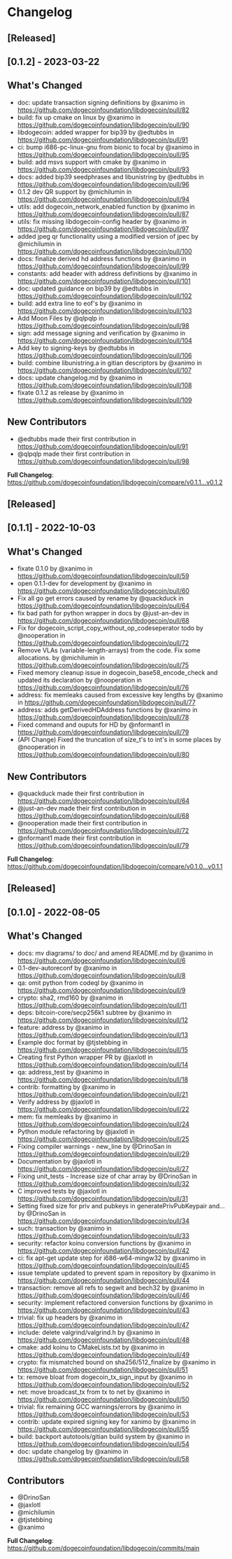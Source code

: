 # Changelog

## [Released]

## [0.1.2] - 2023-03-22

## What's Changed
* doc: update transaction signing definitions by @xanimo in https://github.com/dogecoinfoundation/libdogecoin/pull/82
* build: fix up cmake on linux by @xanimo in https://github.com/dogecoinfoundation/libdogecoin/pull/90
* libdogecoin: added wrapper for bip39 by @edtubbs in https://github.com/dogecoinfoundation/libdogecoin/pull/91
* ci: bump i686-pc-linux-gnu from bionic to focal by @xanimo in https://github.com/dogecoinfoundation/libdogecoin/pull/95
* build: add msvs support with cmake by @xanimo in https://github.com/dogecoinfoundation/libdogecoin/pull/93
* docs: added bip39 seedphrases and libunistring by @edtubbs in https://github.com/dogecoinfoundation/libdogecoin/pull/96
* 0.1.2 dev QR support by @michilumin in https://github.com/dogecoinfoundation/libdogecoin/pull/94
* utils: add dogecoin_network_enabled function by @xanimo in https://github.com/dogecoinfoundation/libdogecoin/pull/87
* utils: fix missing libdogecoin-config header by @xanimo in https://github.com/dogecoinfoundation/libdogecoin/pull/97
* added jpeg qr functionality using a modified version of jpec by @michilumin in https://github.com/dogecoinfoundation/libdogecoin/pull/100
* docs: finalize derived hd address functions by @xanimo in https://github.com/dogecoinfoundation/libdogecoin/pull/99
* constants: add header with address definitions by @xanimo in https://github.com/dogecoinfoundation/libdogecoin/pull/101
* doc: updated guidance on bip39 by @edtubbs in https://github.com/dogecoinfoundation/libdogecoin/pull/102
* build: add extra line to eof's by @xanimo in https://github.com/dogecoinfoundation/libdogecoin/pull/103
* Add Moon Files by @qlpqlp in https://github.com/dogecoinfoundation/libdogecoin/pull/98
* sign: add message signing and verification by @xanimo in https://github.com/dogecoinfoundation/libdogecoin/pull/104
* Add key to signing-keys by @edtubbs in https://github.com/dogecoinfoundation/libdogecoin/pull/106
* build: combine libunistring.a in gitian descriptors by @xanimo in https://github.com/dogecoinfoundation/libdogecoin/pull/107
* docs: update changelog.md by @xanimo in https://github.com/dogecoinfoundation/libdogecoin/pull/108
* fixate 0.1.2 as release by @xanimo in https://github.com/dogecoinfoundation/libdogecoin/pull/109

## New Contributors
* @edtubbs made their first contribution in https://github.com/dogecoinfoundation/libdogecoin/pull/91
* @qlpqlp made their first contribution in https://github.com/dogecoinfoundation/libdogecoin/pull/98

**Full Changelog**: https://github.com/dogecoinfoundation/libdogecoin/compare/v0.1.1...v0.1.2


## [Released]

## [0.1.1] - 2022-10-03

## What's Changed
* fixate 0.1.0 by @xanimo in https://github.com/dogecoinfoundation/libdogecoin/pull/59
* open 0.1.1-dev for development by @xanimo in https://github.com/dogecoinfoundation/libdogecoin/pull/60
* Fix all go get errors caused by rename by @quackduck in https://github.com/dogecoinfoundation/libdogecoin/pull/64
* fix bad path for python wrapper in docs by @just-an-dev in https://github.com/dogecoinfoundation/libdogecoin/pull/68
* Fix for dogecoin_script_copy_without_op_codeseperator todo by @nooperation in https://github.com/dogecoinfoundation/libdogecoin/pull/72
* Remove VLAs (variable-length-arrays) from the code.  Fix some allocations. by @michilumin in https://github.com/dogecoinfoundation/libdogecoin/pull/75
* Fixed memory cleanup issue in dogecoin_base58_encode_check and updated its declaration by @nooperation in https://github.com/dogecoinfoundation/libdogecoin/pull/76
* address: fix memleaks caused from excessive key lengths by @xanimo in https://github.com/dogecoinfoundation/libdogecoin/pull/77
* address: adds getDerivedHDAddress functions by @xanimo in https://github.com/dogecoinfoundation/libdogecoin/pull/78
* Fixed command and ouputs for HD by @nformant1 in https://github.com/dogecoinfoundation/libdogecoin/pull/79
* (API Change) Fixed the truncation of size_t's to int's in some places by @nooperation in https://github.com/dogecoinfoundation/libdogecoin/pull/80

## New Contributors
* @quackduck made their first contribution in https://github.com/dogecoinfoundation/libdogecoin/pull/64
* @just-an-dev made their first contribution in https://github.com/dogecoinfoundation/libdogecoin/pull/68
* @nooperation made their first contribution in https://github.com/dogecoinfoundation/libdogecoin/pull/72
* @nformant1 made their first contribution in https://github.com/dogecoinfoundation/libdogecoin/pull/79

**Full Changelog**: https://github.com/dogecoinfoundation/libdogecoin/compare/v0.1.0...v0.1.1


## [Released]

## [0.1.0] - 2022-08-05

## What's Changed
* docs: mv diagrams/ to doc/ and amend README.md by @xanimo in https://github.com/dogecoinfoundation/libdogecoin/pull/6
* 0.1-dev-autoreconf by @xanimo in https://github.com/dogecoinfoundation/libdogecoin/pull/8
* qa: omit python from codeql by @xanimo in https://github.com/dogecoinfoundation/libdogecoin/pull/9
* crypto: sha2, rmd160 by @xanimo in https://github.com/dogecoinfoundation/libdogecoin/pull/11
* deps: bitcoin-core/secp256k1 subtree by @xanimo in https://github.com/dogecoinfoundation/libdogecoin/pull/12
* feature: address by @xanimo in https://github.com/dogecoinfoundation/libdogecoin/pull/13
* Example doc format by @tjstebbing in https://github.com/dogecoinfoundation/libdogecoin/pull/15
* Creating first Python wrapper PR by @jaxlotl in https://github.com/dogecoinfoundation/libdogecoin/pull/14
* qa: address_test by @xanimo in https://github.com/dogecoinfoundation/libdogecoin/pull/18
* contrib: formatting by @xanimo in https://github.com/dogecoinfoundation/libdogecoin/pull/21
* Verify address by @jaxlotl in https://github.com/dogecoinfoundation/libdogecoin/pull/22
* mem: fix memleaks by @xanimo in https://github.com/dogecoinfoundation/libdogecoin/pull/24
* Python module refactoring by @jaxlotl in https://github.com/dogecoinfoundation/libdogecoin/pull/25
* Fixing compiler warnings - new_line by @DrinoSan in https://github.com/dogecoinfoundation/libdogecoin/pull/29
* Documentation by @jaxlotl in https://github.com/dogecoinfoundation/libdogecoin/pull/27
* Fixing unit_tests - Increase size of char array by @DrinoSan in https://github.com/dogecoinfoundation/libdogecoin/pull/32
* C improved tests by @jaxlotl in https://github.com/dogecoinfoundation/libdogecoin/pull/31
* Setting fixed size for priv and pubkeys in generatePrivPubKeypair and… by @DrinoSan in https://github.com/dogecoinfoundation/libdogecoin/pull/34
* such: transaction by @xanimo in https://github.com/dogecoinfoundation/libdogecoin/pull/33
* security: refactor koinu conversion functions by @xanimo in https://github.com/dogecoinfoundation/libdogecoin/pull/42
* ci: fix apt-get update step for i686-w64-mingw32 by @xanimo in https://github.com/dogecoinfoundation/libdogecoin/pull/45
* issue template updated to prevent spam in repository by @xanimo in https://github.com/dogecoinfoundation/libdogecoin/pull/44
* transaction: remove all refs to segwit and bech32 by @xanimo in https://github.com/dogecoinfoundation/libdogecoin/pull/46
* security: implement refactored conversion functions by @xanimo in https://github.com/dogecoinfoundation/libdogecoin/pull/43
* trivial: fix up headers by @xanimo in https://github.com/dogecoinfoundation/libdogecoin/pull/47
* include: delete valgrind/valgrind.h by @xanimo in https://github.com/dogecoinfoundation/libdogecoin/pull/48
* cmake: add koinu to CMakeLists.txt by @xanimo in https://github.com/dogecoinfoundation/libdogecoin/pull/49
* crypto: fix mismatched bound on sha256/512_finalize by @xanimo in https://github.com/dogecoinfoundation/libdogecoin/pull/51
* tx: remove bloat from dogecoin_tx_sign_input by @xanimo in https://github.com/dogecoinfoundation/libdogecoin/pull/52
* net: move broadcast_tx from tx to net by @xanimo in https://github.com/dogecoinfoundation/libdogecoin/pull/50
* trivial: fix remaining GCC warnings/errors by @xanimo in https://github.com/dogecoinfoundation/libdogecoin/pull/53
* contrib: update expired signing key for xanimo by @xanimo in https://github.com/dogecoinfoundation/libdogecoin/pull/55
* build: backport autotools/gitian build system by @xanimo in https://github.com/dogecoinfoundation/libdogecoin/pull/54
* doc: update changelog by @xanimo in https://github.com/dogecoinfoundation/libdogecoin/pull/58

## Contributors
* @DrinoSan
* @jaxlotl
* @michilumin
* @tjstebbing
* @xanimo

**Full Changelog**: https://github.com/dogecoinfoundation/libdogecoin/commits/main
